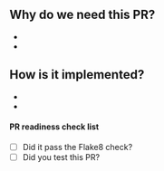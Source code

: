 ## Why do we need this PR?
*
*

## How is it implemented?
*
*

#### PR readiness check list
- [   ] Did it pass the Flake8 check?
- [   ] Did you test this PR?
